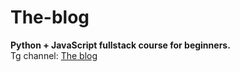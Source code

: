 # The-blog
<b>Python + JavaScript fullstack course for beginners.</b><br>
Tg channel: <a href="https://t.me/theblog_uz">The blog</b>
